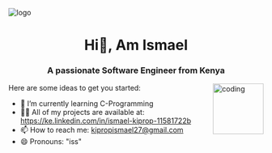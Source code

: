 ![logo](https://github.com/IsmaelKiprop/IsmaelKiprop/assets/133222922/250ea94c-3e96-4205-9b47-3ebbdeb9e391)


<h1 align="center">Hi👋, Am Ismael</h1>
<h3 align="center">A passionate Software Engineer from Kenya</h3>
                 
<img align="right" alt="coding" width="100" src="https://github.com/IsmaelKiprop/IsmaelKiprop/assets/133222922/fec54b35-4361-407e-af2a-98fb7e39cfc6">

Here are some ideas to get you started:

- 🌱 I’m currently learning C-Programming
- 👨‍💻 All of my projects are available at: https://ke.linkedin.com/in/ismael-kiprop-11581722b
- 📫 How to reach me: kipropismael27@gmail.com
- 😄 Pronouns: "iss"


